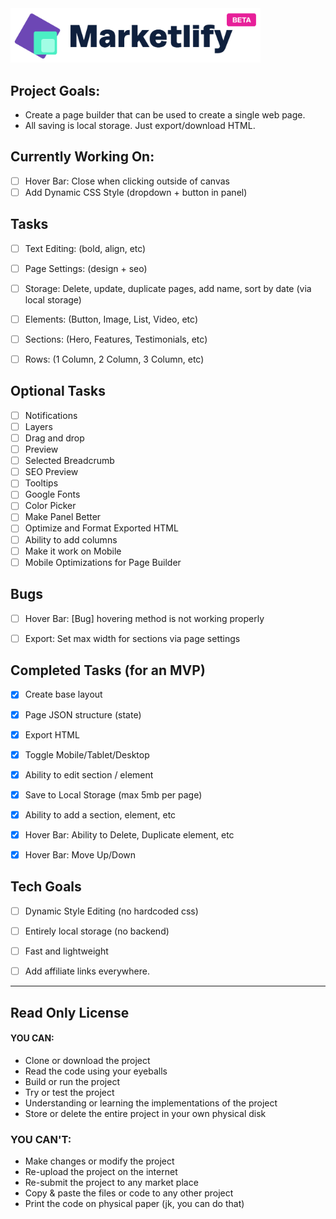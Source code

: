 <img src="/public/images/logo.png" width="400" />

## Project Goals:

- Create a page builder that can be used to create a single web page.
- All saving is local storage. Just export/download HTML.

## Currently Working On:

- [ ] Hover Bar: Close when clicking outside of canvas
- [ ] Add Dynamic CSS Style (dropdown + button in panel)

## Tasks

- [ ] Text Editing: (bold, align, etc)
- [ ] Page Settings: (design + seo)
- [ ] Storage: Delete, update, duplicate pages, add name, sort by date (via local storage)
- [ ] Elements: (Button, Image, List, Video, etc)
- [ ] Sections: (Hero, Features, Testimonials, etc)
- [ ] Rows: (1 Column, 2 Column, 3 Column, etc)


## Optional Tasks

- [ ] Notifications
- [ ] Layers
- [ ] Drag and drop 
- [ ] Preview
- [ ] Selected Breadcrumb
- [ ] SEO Preview
- [ ] Tooltips
- [ ] Google Fonts
- [ ] Color Picker
- [ ] Make Panel Better
- [ ] Optimize and Format Exported HTML
- [ ] Ability to add columns
- [ ] Make it work on Mobile
- [ ] Mobile Optimizations for Page Builder

## Bugs

- [ ] Hover Bar: [Bug] hovering method is not working properly
- [ ] Export: Set max width for sections via page settings


## Completed Tasks (for an MVP)

- [x] Create base layout
- [x] Page JSON structure (state)
- [x] Export HTML
- [x] Toggle Mobile/Tablet/Desktop
- [x] Ability to edit section / element
- [x] Save to Local Storage (max 5mb per page)
- [x] Ability to add a section, element, etc
- [x] Hover Bar: Ability to Delete, Duplicate element, etc
- [x] Hover Bar: Move Up/Down


## Tech Goals

- [ ] Dynamic Style Editing (no hardcoded css)
- [ ] Entirely local storage (no backend)
- [ ] Fast and lightweight
- [ ] Add affiliate links everywhere.


---

## Read Only License

#### YOU CAN:
- Clone or download the project
- Read the code using your eyeballs
- Build or run the project
- Try or test the project
- Understanding or learning the implementations of the project
- Store or delete the entire project in your own physical disk

### YOU CAN'T:
- Make changes or modify the project
- Re-upload the project on the internet
- Re-submit the project to any market place
- Copy & paste the files or code to any other project
- Print the code on physical paper (jk, you can do that)